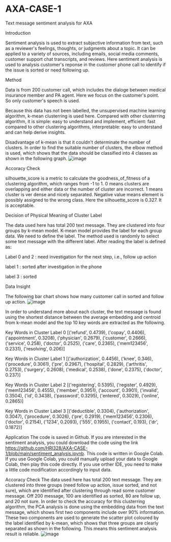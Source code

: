 # AXA-CASE-1
Text message sentiment analysis for AXA

Introduction

Sentiment analysis is used to extract subjective information from text, such as a reviewer's feelings, thoughts, or judgments about a topic. It can be applied to a variety of sources, including emails, social media comments, customer support chat transcripts, and reviews. 
Here sentiment analysis is used to analysis customer's reponse in the customer phone call to identify if the issue is sorted or need following up.


Method

Data is from 200 customer call, which includes the dialoge between medical insurance member and PA agent. Here we focus on the customer's point. So only customer's speech is used. 

Because this data has not been labelled, the unsupervised machine learning algorithm, k-mean clusterring is used here. Compared with other clusterring algorithm, it is simple: easy to understand and implement, efficient: fast compared to other clustering algorithms, interpretable: easy to understand and can help derive insights.

Disadvantage of k-mean is that it couldn't determinate the number of clusters. In order to find the suitable number of clusters, the elbow method is used, which shows that the data should be classified into 4 classes as shown in the following graph.
![image](https://github.com/user-attachments/assets/dcdb2d7c-0339-4cf3-a5ac-0978537649b9)


Accoracy Check

silhouette_score is a metric to calculate the goodness_of_fitness of a clustering algorithm, which ranges from -1 to 1. 0 means clusters are overlapping and either data or the number of cluster are incorrect. 1 means cluster is ver dense and nicely separated. Negative value means element is possibly assigned to the wrong class.
Here the silhouette_score is 0.327. It is acceptable.


Decision of Physical Meaning of Cluster Label

The data used here has total 200 text message. They are clustered into four groups by k-mean model. K-mean model provides the label for each group data. We need to define the label. The method used is randomly to select some text message with the different label. After reading the label is defined as:

Label 0 and 2 : need investigation for the next step, i.e., follow up action

label 1 : sorted after investigation in the phone

label 3 : sorted


Data Insight

The following bar chart shows how many customer call in sorted and follow up action.
![image](https://github.com/user-attachments/assets/96aed703-155d-46fa-9a7d-28b928c454b9)

In order to understand more about each cluster, the text message is found using the shortest distance between the average embedding and centroid from k-mean model and the top 10 key words are extracted as the following.

Key Words in Cluster Label 0
[('refund', 0.4739),
 ('copay', 0.4406),
 ('appointment', 0.3208),
 ('physician', 0.2679),
 ('customer', 0.2666),
 ('service', 0.258),
 ('doctor', 0.2525),
 ('care', 0.2365),
 ('mem123456', 0.2331),
 ('resolving', 0.206)]

 Key Words in Cluster Label 1
[('authorization', 0.4456),
 ('knee', 0.346),
 ('procedure', 0.3061),
 ('pre', 0.2967),
 ('hospital', 0.2829),
 ('arthritis', 0.2753),
 ('surgery', 0.2608),
 ('medical', 0.2538),
 ('done', 0.2375),
 ('doctor', 0.237)]

 Key Words in Cluster Label 2
[('registering', 0.5395),
 ('register', 0.4929),
 ('mem123456', 0.4555),
 ('member', 0.3951),
 ('account', 0.3901),
 ('invalid', 0.3504),
 ('id', 0.3438),
 ('password', 0.3295),
 ('entered', 0.3029),
 ('online', 0.2865)]

 Key Words in Cluster Label 3
[('deductible', 0.3304),
 ('authorization', 0.3047),
 ('procedure', 0.3026),
 ('pre', 0.2919),
 ('mem123456', 0.2306),
 ('doctor', 0.2154),
 ('1234', 0.2093),
 ('555', 0.1955),
 ('contact', 0.193),
 ('dr', 0.1872)]


Application
The code is saved in Github. If you are interested in the sentiment analysis, you could download the code using the link https://github.com/HRI328/AXA-CASE-1/blob/main/sentiment_analysis.ipynb.
This code is written in Google Colab. If you use Google Colab, you could manually upload your data to Google Colab, then play this code directly. If you use orther IDE, you need to make a little code modification accordingly to input data.

Accoracy Check
The data used here has total 200 text message. They are clustered into three groups (need follow up action, issue sorted, and not sure), which are identified after clustering through read some customer message. Off 200 message, 100 are identified as sorted, 80 are follow up, and 20 not sure. 
In order to check the accuracy for this clusterring algorithm, the PCA analysis is done using the embedding data from the text message, which shows first two components include over 90% information. These two components are used to generate the scatter plot coloured by the label identified by k-mean, which shows that three groups are clearly separated as shown in the following. This means this sentiment analysis result is reliable. 
![image](https://github.com/user-attachments/assets/62733966-87da-49dc-a06f-947fbdcdfe56)




